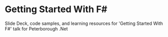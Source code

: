 # Getting Started With F#

Slide Deck, code samples, and learning resources for 'Getting Started With F#' talk for Peterborough .Net
